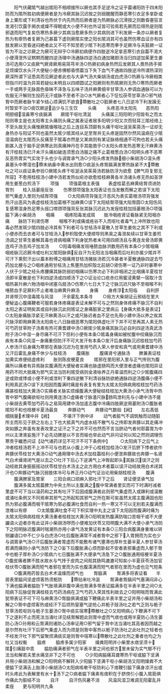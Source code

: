 <!-- { "loadSidebar": true } -->
　　阳气伏藏隂气越出隂阳不相顺接所以厥也其手足逆冷之证乎葢诸阳防于四末阳防而为隂所胜初病便厥者是为冷厥其脉沉迟按之则弱醒醒而静恶寒引衣足多挛卧或身上粟形或下利清谷也热伏于内先热而后厥者是为热厥脉必沉滑按之则数昏塞狂言发渇引饮露手掲衣或燥不得眠或大小便不利也外证皆可验焉若先厥而后得热是则隂邪退而阳气复矣伤寒热多厥少其病当愈厥多热少其病则进下利发厥一条亦以厥者复热为有瘳热者复厥为己甚葢下虚则厥隂实使之阳长隂消其可也虽然伤寒血证亦有四肢发厥以至昏迷闷絶者此又不可不知至若少隂下利恶寒而拳手足厥冷与夫脏厥一证皆为不治之诊厥之为厥可无辩乎○冷厥初病便作四肢逆冷足挛恶寒引衣自葢不渇大小便滑泄外证黙黙而醒四逆汤理中汤通脉四逆汤白通加猪胆汤当归四逆加茱茰生姜汤可选用○又痰厥气厥肾厥用易简芎辛汤○热厥初病身热然后发厥其人畏热扬手掷足烦燥饮水头汗大便秘小便赤怫郁昏愦葢当下失下血气不通故四肢逆冷所谓热深则厥深所谓下证悉具而见厥逆者此也与大承气汤大柴胡汤或白虎汤○热厥与冷厥相类但指爪时温为异耳若疑似未明且以四顺圆试之阳厥则有热隂厥则无热○寒热而厥者一手或两手无脉面色昏昧不泽急与五味子汤并麻黄细辛甘草汤人参调血通脉可以为佐服无汗解则生投药无汗或脉不至者不治○水气厥者心下怔忪茯苓甘草汤○邪气结胷中而厥者脉乍紧乍结心烦满饥不欲食蔕散吐之○脏厥者七八日逆冷下利发躁无时暂安不治○痰饮厥逆运少与三生饮
　　头痛
　　头疼恶冷太阳先　　恶热阳明胆细湿鼻寒兮痰膈满　　厥隂干呕吐清涎
　　头痛属三阳阳明少阳皆有之而太阳则専主是也太阳専主头痛则头痛之属表证者居多阳明少阳又次而轻耳三隂经络上不至头故无头痛惟厥隂循喉咙之后上连目系顶巅有头痛干呕吐涎吴茱萸汤一证却无身热亦与阳证不同也虽然太隂少隂其经从足至胷并无头疼是固然尔然风温病在少隂湿温病在太隂而头反痛至于隂毒亦然是又某病则有某证脉络相通不可拘也若夫头痛剧甚入连于脑手足俱寒此则真痛神丹在手其能救乎○太阳头疼发热恶寒无汗麻黄汤有汗桂枝汤已汗未汗头痛如破连须葱白汤服之痛不止葛根葱白汤○阳明头疼不恶寒反恶热胃实气实攻于头也少与调胃承气汤○少阳头疼发热脉细小柴胡汤○湿头疼鼻塞头中寒湿也蔕末纳鼻中黄水出则愈○痰涎头疼胷膈满发寒热脉紧不大蔕散吐之可以痰证条参验○厥隂头疼干呕涎泳吴茱萸汤若脉防浮为欲愈【脾气将复邪无所容】不愈用桂枝汤小建中汤若发热似疟亦欲愈桂枝麻黄各半汤诸头疼无热如圣饼用生姜葱白煎汤下
　　项强
　　项强葛根主表强　　表虚桂葛去麻黄结胷须进防胷剂　　桂入括蒌痓反张
　　伤寒颈项强急太阳表证也当发散而解之若误下太阳邪气乗虚入里则为结胷项强
　　○太阳病项背强无汗恶风为表实葛根汤项背强发热汗出恶风为表虚桂枝汤加葛根不加麻黄○误下太阳结胷项强大陷胷圆○太阳伤风复感寒湿身热足寒头摇口噤颈项强背反张其脉沉迟此为发痓桂枝加括蒌根汤○项强脇下满小柴胡汤
　　咽痛
　　咽疼阳毒发成斑　　肢冷咽疮肾证看脉紧无阳咽亦痛　　脉防下利肾伤寒
　　咽喉不利或痛或疮谷不入而呕吐者毒气上冲所致也阳毒必然发斑少隂四肢必冷其有下利者可与甘桔汤半夏散入甘草生姜佐之其不下利或小便赤而去衣者可与甘桔汤入参枳殻使大便顺导则黑臭之毒泄矣续以甘草生姜煎汤调之甘草生姜解其毒也肾病咽痛下利身犹热者未可用四顺汤且与黄连龙骨汤即黄连鸡子汤去鸡子加龙汤
　　○阳毒咽痛发班唾脓血脉洪数用药有本条○少隂咽痛咽疮脉沉迟厥冷或吐利又隂阳脉俱反自汗为无阳法当咽痛而后吐利亦属少隂并不可汗下熏熨汗出以藁本粉傅之咽痛用甘桔汤猪肤汤若沉冷甚者半夏散通脉四逆去芍药加北梗与之○咽疼通用甘桔汤上焦壅热加枳殻北前胡○肾伤寒一证乃非时暴寒中人伏于少隂之经头疼腰痛其脉防弱初咽痛以伤寒次必下利非咽闭之比咽痛半夏桂甘汤即半夏散是也下利四逆汤或四顺汤下之○证治论口疮赤烂用蜜浸黄檗一宿取汁含咽热甚升麻六物汤咽中闭塞乌扇汤○伤寒六七日大下之寸脉沉迟尺脉不至咽喉不利唾脓血手足厥利不止者难治麻黄升麻汤
　　身痛
　　身疼浮太阳临　　自利肝并肾带沉中湿毒隂与风湿　　汗余霍乱本条寻
　　○局方大柴胡证云邪结在里大便秘澁心腹痛鞕者可服若身体疼痛是表证未解不可与之然则身体疼痛不脉沉不自利太阳之表证明矣其或自利脉沉此则隂证之身痛脏家之里病云【身痛大抵多是表证】○太阳身痛脉浮紧无汗麻黄汤以汗之或尺脉迟者血不足也先用小建中汤以养之俟其尺脉浮即用麻黄汤太阳病七八日脉细恶寒为隂阳俱虚吐汗下并不可至再其人素无热可芍药甘草附子汤素有热可黄耆建中汤○厥隂少隂身痛其脉沉必自利四逆汤真武汤附子汤○中湿一身尽痛不可汗下但利小便有本条○隂毒身痛如被杖腹中绞痛脉沉而疾有本条○风湿一身痛重但防汗不可大发汗有本条○发汗后身痛脉沉迟桂枝加芍药人参汤汗后身痛为寒邪在表脉沉迟为在里用芍药入荣人参安和真气或用黄耆建中汤又汗后霍乱身痛不休少与桂枝汤
　　腹痛胀
　　腹痛肾兮通脉汤　　脾兼表证桂加黄实疼便结虚疼利　　胀则陈皮梗夏良
　　隂邪在里阳邪入里与正气抟则为腹痛所以痛者有异焉脉实腹满而大便秘者实痛也脉虚肠鸣而大便泄者虚痛也隂阳异证用药不同大抵痛为邪气实法当防利隂受病则金液咏养正丹辈温而利之○少隂腹痛四逆或欬或悸或小便不利或泄利下重四逆散下利清谷脉防欲絶通脉四逆汤腹痛小便不利用真武汤○误下太阳因而腹满时痛是有表复有里为太隂太阳俱病用桂枝加芍药汤痛甚桂枝加大黄汤○实痛者关脉实烦燥腹满大便秘结桂枝加大黄汤小承气汤胷中热胃中邪气腹痛欲呕吐则用黄连汤○虚痛者寸脉濇尺脉肠鸣泄利先与小建中汤不瘥小柴胡去黄苓加芍药与之易简用建中汤加逺志腹中冷痛四肢厥逆用蒌附汤○腹胀者隂阳不和也桔梗半夏汤最良
　　奔豚动气
　　奔豚动气数般【阙】　　左右髙低细揣量术理中并【阙】　　　不堪汗下例中详
　　动气者脏气不调筑触而动随脏所主而形见于脐之左右上下也大抵真气内虚水结不散气与之抟即发奔豚以其走痛冲突如豚之奔虽有发表攻里之证汗之下之并不可也然而不言当脐动气者何耶葢胃为中州以主津液妄施汗下必先动脾是以不言而喻也举此动气非问证何以知之然则调理伤寒贵乎纎悉问证【动气诸药详见不可汗不可下条例中】
　　○太阳病下之后气上冲者桂枝汤若不上冲不可与也若从小腹上冲于心桂枝加桂汤○发汗后脐下悸者欲作奔豚伏苓桂甘大黄汤○动气通用理中汤去术加桂葢桂利小便泄奔豚故也奔豚一名肾气白术燥肾闭气是以去之○吐汗下后心下逆满气上冲胷起即头其脉沉误汗之则动经故其身振振摇动伏苓桂甘白术汤主之此方用白术者葢以误汗动经故用白术闭其汗也○奔豚动气脉沉弱肢体冷可与养正丹○动气证治论用柴胡桂枝汤
　　腹满
　　腹满脾家及胃家　　三阳合病口顽麻入邪吐汗下之后　　肾证便坚承气加
　　腹满多属太隂葢脾为中央土所以主腹满之腹中常满者里实而可下时满时减者里虚不可下当以温药和之其有吐汗下后因成腹满者此则邪气乗虚而入或踈利或温散或涌吐条例又不同焉审其邪气之所起知其邪气之所在斯可矣虽然太隂主腹满固也阳热为邪必腹满而咽干隂寒为邪必腹满吐食而自利一热一寒又不可以无别若夫腹满而泄难以有瘳
　　○太隂腹满吐食不可下枳实理中丸主之误下太阳因而腹满时痛为太隂太阳俱病桂枝大黄汤重者桂枝加大黄汤○阳明发热腹满防喘口苦咽干或不大便讝语火迫者亦有此证并小柴胡汤哕而小便难加伏苓又阳明腹大满不大便小承气汤防下之阳明脉迟腹满时喘潮热亦用小承气汤发黄证有本条○三阳合病腹满身重难以转侧讝语口中不仁少与白虎汤○吐后腹胀满常不减者胷中之邪下入胃拥而为实也少与调胃承气汤○汗后腹胀满者胃虚而不能敷布诸气壅滞也厚朴生蒌半夏人参甘草汤若满而痛则小承气汤防下之○妄下后腹胀满心烦而卧起不安者表邪乗虚而入郁于胷中也栀子厚朴汤○少隂病六七日腹胀满不大便承气汤急下之○腹胀通用桔梗半夏汤○腹皮痛者脾不胜水故水与气抟于皮肉之间观其肠鸣漉漉可知矣小半夏茯苓汤加官桂伏苓○腹胀满而短气者邪在里而为实也腹濡满而短气者邪在里而为虚也见气短条
　　○腹满用药皆去白术术温燥而闭气也
　　胷脇满
　　胷满多将表证看　　半居表里脇间坚虚烦客热须栀防　　蔕拈来吐冷涎
　　胷满者胷膈间气塞满闷非心下满也脇满者脇肋下气胀填满非腹中满也胷满多带表证脇满多在半表半里之间○太阳病下后脉促胷满桂枝去芍药汤病在卫气芍药入荣其性利故去之○阳明喘而胷满此犹带表证不可下可与麻黄汤○胷脇俱满或脇下鞕痛此半表半里之证并用小柴胡汤和解之○胷中虚烦客热或经汗下后烦热窒塞气逆抢心并栀子豉汤吐之若气乏则与栀子甘草汤若呕则与栀子生蒌汤○胷中痰实宿寒蔕散吐之○又阳明病心下鞭满不可下下之遂利不止而死法当涌吐详见结胷解题此则胃中虚而气痞也或用半夏防心汤生蒌防心汤○孙用和云胷满则诸防心汤审证用○邪气留于胷中法当涌吐其高者因而越之是尔然有吐汗下后邪气乗虚入而为烦是则胷中客热以栀子防汤吐之此吐剂之轻者也不经发汗吐下邪气留聚烦满痰实是则胷中宿寒以蔕散吐之此吐剂之重者也均之为吐又当权衡
　　脇疼
　　脇疼多属少阳家　　燥粪阳明并小柴里水痞坚须十　　隂引痛脏中乖
　　脇肋痛满者邪气在半表半里之间也邪方里未留为实气郁不行法当和解若夫里水痛坚非下之不可也
　　○少阳病脇痛耳聋寒热干呕或脇下坚满并用小柴胡汤和解之○阳明病不解转入少阳脇下坚满干呕小柴胡汤又阳明燥粪不大便脇下坚满舌上胎滑小柴胡汤○太阳病咳嗽干呕防利心下痞鞕引脇下痛身凉汗出或时头疼此为表解里有水十汤下之○病者脇下痛素有痞积在于脐傍引小腹入隂筋俱作痛此为脏结不治
　　自汗
　　自汗伤风暑不消　　风温风湿卫难调无阳霍乱并柔痓　　更与阳明共九条
